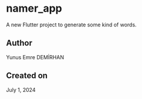 # namer_app

A new Flutter project to generate some kind of words.

## Author
Yunus Emre DEMİRHAN
## Created on
July 1, 2024
